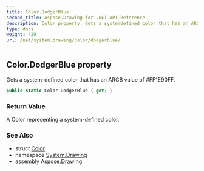 ```yaml
---
title: Color.DodgerBlue
second_title: Aspose.Drawing for .NET API Reference
description: Color property. Gets a systemdefined color that has an ARGB value of FF1E90FF
type: docs
weight: 420
url: /net/system.drawing/color/dodgerblue/
---
```

## Color.DodgerBlue property

Gets a system-defined color that has an ARGB value of #FF1E90FF.

```csharp
public static Color DodgerBlue { get; }
```

### Return Value

A Color representing a system-defined color.

### See Also

* struct [Color](../)
* namespace [System.Drawing](../../color/)
* assembly [Aspose.Drawing](../../../)


